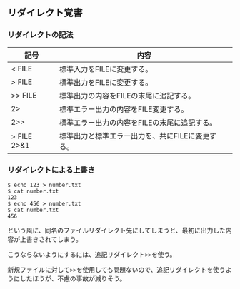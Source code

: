 ## リダイレクト覚書

### リダイレクトの記法
記号 | 内容
--- | ---
< FILE | 標準入力をFILEに変更する。
\> FILE | 標準出力をFILEに変更する。
\>> FILE | 標準出力の内容をFILEの末尾に追記する。
2> | 標準エラー出力の内容をFILE変更する。
2>> | 標準エラー出力の内容をFILEの末尾に追記する。
\> FILE 2>&1 | 標準出力と標準エラー出力を、共にFILEに変更する。

### リダイレクトによる上書き


```
$ echo 123 > number.txt
$ cat number.txt
123
$ echo 456 > number.txt
$ cat number.txt
456
```
という風に、同名のファイルリダイレクト先にしてしまうと、最初に出力した内容が上書きされてしまう。

こうならないようにするには、追記リダイレクト` >> `を使う。

新規ファイルに対して` >> `を使用しても問題ないので、追記リダイレクトを使うようにしたほうが、不慮の事故が減りそう。
